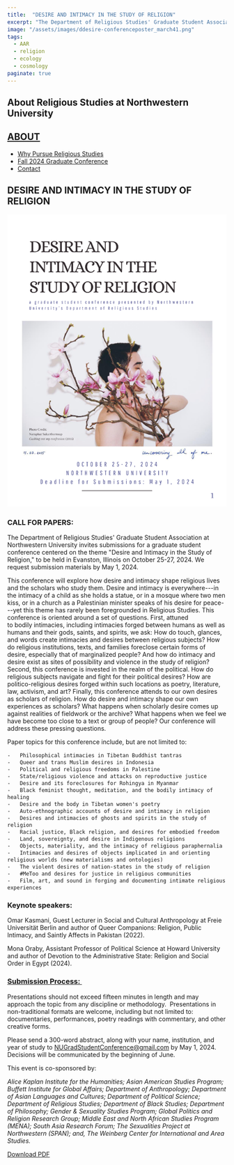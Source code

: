 ```yaml
---
title:  "DESIRE AND INTIMACY IN THE STUDY OF RELIGION"
excerpt: "The Department of Religious Studies' Graduate Student Association at Northwestern University invites submissions for a graduate student conference centered on the theme "Desire and Intimacy in the Study of Religion," to be held in Evanston, Illinois on October 25-27, 2024. We request submission materials by May 1, 2024."
image: "/assets/images/ddesire-conferenceposter_march41.png"
tags:
  - AAR 
  - religion 
  - ecology 
  - cosmology
paginate: true
---
```

## About Religious Studies at Northwestern University

[ABOUT](https://religious-studies.northwestern.edu/about/index.html)
--------------------------------------------------------------------

-   [Why Pursue Religious Studies](https://religious-studies.northwestern.edu/about/why-pursue-religious-studies.html)
-   [Fall 2024 Graduate Conference](https://religious-studies.northwestern.edu/about/fall-2024-grad-conference/index.html)
-   [Contact](https://religious-studies.northwestern.edu/about/contact.html)

DESIRE AND INTIMACY IN THE STUDY OF RELIGION
--------------------------------------------

![conferenceposter_march4.png](/assets/images/conferenceposter_march41.png)

### CALL FOR PAPERS:

The Department of Religious Studies' Graduate Student Association at Northwestern University invites submissions for a graduate student conference centered on the theme "Desire and Intimacy in the Study of Religion," to be held in Evanston, Illinois on October 25-27, 2024. We request submission materials by May 1, 2024.

This conference will explore how desire and intimacy shape religious lives and the scholars who study them. Desire and intimacy is everywhere---in the intimacy of a child as she holds a statue, or in a mosque where two men kiss, or in a church as a Palestinian minister speaks of his desire for peace---yet this theme has rarely been foregrounded in Religious Studies. This conference is oriented around a set of questions. First, attuned to bodily intimacies, including intimacies forged between humans as well as humans and their gods, saints, and spirits, we ask: How do touch, glances, and words create intimacies and desires between religious subjects? How do religious institutions, texts, and families foreclose certain forms of desire, especially that of marginalized people? And how do intimacy and desire exist as sites of possibility and violence in the study of religion? Second, this conference is invested in the realm of the political. How do religious subjects navigate and fight for their political desires? How are politico-religious desires forged within such locations as poetry, literature, law, activism, and art? Finally, this conference attends to our own desires as scholars of religion. How do desire and intimacy shape our own experiences as scholars? What happens when scholarly desire comes up against realities of fieldwork or the archive? What happens when we feel we have become too close to a text or group of people? Our conference will address these pressing questions. 

Paper topics for this conference include, but are not limited to:

    -   Philosophical intimacies in Tibetan Buddhist tantras
    -   Queer and trans Muslim desires in Indonesia
    -   Political and religious freedoms in Palestine
    -   State/religious violence and attacks on reproductive justice
    -   Desire and its foreclosures for Rohingya in Myanmar
    -   Black feminist thought, meditation, and the bodily intimacy of healing
    -   Desire and the body in Tibetan women's poetry
    -   Auto-ethnographic accounts of desire and intimacy in religion
    -   Desires and intimacies of ghosts and spirits in the study of religion
    -   Racial justice, Black religion, and desires for embodied freedom
    -   Land, sovereignty, and desire in Indigenous religions
    -   Objects, materiality, and the intimacy of religious paraphernalia
    -   Intimacies and desires of objects implicated in and orienting religious worlds (new materialisms and ontologies)
    -   The violent desires of nation-states in the study of religion
    -   #MeToo and desires for justice in religious communities
    -   Film, art, and sound in forging and documenting intimate religious experiences

### Keynote speakers: 

Omar Kasmani, Guest Lecturer in Social and Cultural Anthropology at Freie Universität Berlin and author of Queer Companions: Religion, Public Intimacy, and Saintly Affects in Pakistan (2022). 

Mona Oraby, Assistant Professor of Political Science at Howard University and author of Devotion to the Administrative State: Religion and Social Order in Egypt (2024).

### [Submission Process: ](/assets/pdfs/2024-religious-studies-grad-conference-cfp-march-21.pdf)

Presentations should not exceed fifteen minutes in length and may approach the topic from any discipline or methodology.  Presentations in non-traditional formats are welcome, including but not limited to: documentaries, performances, poetry readings with commentary, and other creative forms.

Please send a 300-word abstract, along with your name, institution, and year of study to <NUGradStudentConference@gmail.com> by May 1, 2024. Decisions will be communicated by the beginning of June.

This event is co-sponsored by:

*Alice Kaplan Institute for the Humanities; Asian American Studies Program; Buffett Institute for Global Affairs; Department of Anthropology; Department of Asian Languages and Cultures; Department of Political Science; Department of Religious Studies; Department of Black Studies; Department of Philosophy; Gender & Sexuality Studies Program; Global Politics and Religion Research Group; Middle East and North African Studies Program (MENA); South Asia Research Forum; The Sexualities Project at Northwestern (SPAN); and, The Weinberg Center for International and Area Studies.*

[Download PDF](/assets/pdfs/2024-religious-studies-grad-conference-cfp-march-21.pdf)